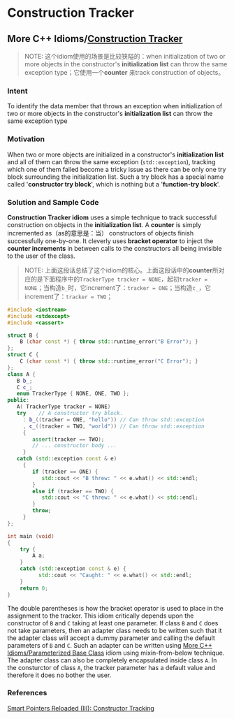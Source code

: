 # Construction Tracker



## More C++ Idioms/[Construction Tracker](https://en.wikibooks.org/wiki/More_C%2B%2B_Idioms/Construction_Tracker)

> NOTE: 这个idiom使用的场景是比较狭隘的：when initialization of two or more objects in the constructor's **initialization list** can throw the same exception type；它使用一个**counter** 来track construction of objects。

### Intent

To identify the data member that throws an exception when initialization of two or more objects in the constructor's **initialization list** can throw the same exception type

### Motivation

When two or more objects are initialized in a constructor's **initialization list** and all of them can throw the same exception (`std::exception`), tracking which one of them failed become a tricky issue as there can be only one try block surrounding the initialization list. Such a try block has a special name called '**constructor try block**', which is nothing but a '**function-try block**'.

### Solution and Sample Code

**Construction Tracker idiom** uses a simple technique to track successful construction on objects in the **initialization list**. A **counter** is simply incremented as（as的意思是：当） constructors of objects finish successfully one-by-one. It cleverly uses **bracket operator** to inject the **counter increments** in between calls to the constructors all being invisible to the user of the class.

> NOTE: 上面这段话总结了这个idiom的核心。上面这段话中的**counter**所对应的是下面程序中的`TrackerType tracker = NONE`，起初`tracker = NONE`；当构造`b_`时，它increment了：`tracker = ONE`；当构造`c_`，它increment了：`tracker = TWO`；

```c++
#include <iostream>
#include <stdexcept>
#include <cassert>

struct B {
    B (char const *) { throw std::runtime_error("B Error"); }
};
struct C {
    C (char const *) { throw std::runtime_error("C Error"); }
};
class A {
   B b_;
   C c_;
   enum TrackerType { NONE, ONE, TWO };
public:
   A( TrackerType tracker = NONE)
   try    // A constructor try block.
     : b_((tracker = ONE, "hello")) // Can throw std::exception
     , c_((tracker = TWO, "world")) // Can throw std::exception
     {
        assert(tracker == TWO);
        // ... constructor body ...
     }
   catch (std::exception const & e)
     {
        if (tracker == ONE) {
           std::cout << "B threw: " << e.what() << std::endl;
        }
        else if (tracker == TWO) {
           std::cout << "C threw: " << e.what() << std::endl;
        }
        throw;
     }
};

int main (void) 
{
    try {
        A a;
    }
    catch (std::exception const & e) {
          std::cout << "Caught: " << e.what() << std::endl;
    }
    return 0;       
}
```

The double parentheses is how the bracket operator is used to place in the assignment to the tracker. This idiom critically depends upon the constructor of `B` and `C` taking at least one parameter. If class `B` and `C` does not take parameters, then an adapter class needs to be written such that it the adapter class will accept a dummy parameter and calling the default parameters of `B` and `C`. Such an adapter can be written using [More C++ Idioms/Parameterized Base Class](https://en.wikibooks.org/wiki/More_C%2B%2B_Idioms/Parameterized_Base_Class) idiom using mixin-from-below technique. The adapter class can also be completely encapsulated inside class `A`. In the consturctor of class `A`, the tracker parameter has a default value and therefore it does no bother the user.

### References

[Smart Pointers Reloaded (III): Constructor Tracking](http://erdani.org/publications/cuj-2004-02.pdf)